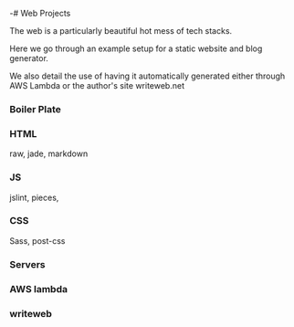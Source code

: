 -# Web Projects

The web is a particularly beautiful hot mess of tech stacks. 

Here we go through an example setup for a static website and blog generator. 

We also detail the use of having it automatically generated either through AWS Lambda or the author's site writeweb.net

### Boiler Plate



### HTML

raw, jade, markdown

### JS

jslint, pieces, 

### CSS

Sass, post-css

###  Servers

### AWS lambda

### writeweb
